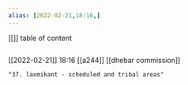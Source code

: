 ```yaml
---
alias: [2022-02-21,18:16,]
---
```

[[]]
table of content
```toc
```

[[2022-02-21]] 18:16
[[a244]]
[[dhebar commission]]
```query
"37. laxmikant - scheduled and tribal areas"
```